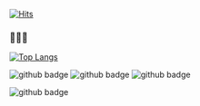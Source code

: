 [![Hits](https://hits.seeyoufarm.com/api/count/incr/badge.svg?url=https%3A%2F%2Fgithub.com%2Forchsik&count_bg=%23070906&title_bg=%23010101&icon=homebrew.svg&icon_color=%23FFFFFF&title=glasses&edge_flat=false)](https://hits.seeyoufarm.com)

### 🙈🙉🙊


[![Top Langs](https://github-readme-stats.vercel.app/api/top-langs/?username=orchsik)](https://github.com/anuraghazra/github-readme-stats)

![github badge](https://img.shields.io/badge/Linux-181717?style=flat&logo=Linux&logoColor=white)
![github badge](https://img.shields.io/badge/nginx-181717?style=flat&logo=nginx&logoColor=white)
![github badge](https://img.shields.io/badge/MicrosoftSQLServer-181717?style=flat&logo=MicrosoftSQLServer&logoColor=white)

![github badge](https://img.shields.io/badge/React-181717?style=flat&logo=react&logoColor=white)


